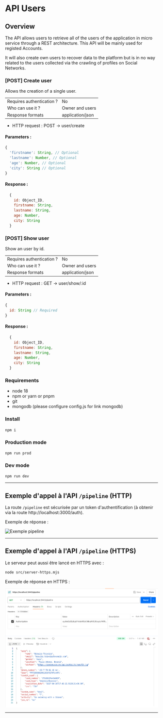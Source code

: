 # API Users

## Overview
The API allows users to retrieve all of the users of the application in micro service through a REST architecture. This API will be mainly used for registed Accounts.

It will also create own users to recover data to the platform but is in no way related to the users collected via the crawling of profiles on Social Networks.

### [POST] Create user
Allows the creation of a single user.

|                            |                  |
|----------------------------|------------------|
| Requires authentication ?  | No               |
| Who can use it ?           | Owner and users  |
| Response formats           | application/json |

* HTTP request : POST → user/create

#### Parameters :
```javascript
{
  'firstname': String, // Optional
  'lastname': Number, // Optional
  'age': Number, // Optional
  'city': String // Optional
}
```

#### Response :
```javascript
  {
    id: Object_ID,
    firstname: String,
    lastname: String,
    age: Number,
    city: String
  }
```

### [POST] Show user
Show an user by id.

|                            |                  |
|----------------------------|------------------|
| Requires authentication ?  | No               |
| Who can use it ?           | Owner and users  |
| Response formats           | application/json |

* HTTP request : GET → user/show/:id

#### Parameters :
```javascript
{
  id: String // Required
}
```

#### Response :
```javascript
  {
    id: Object_ID,
    firstname: String,
    lastname: String,
    age: Number,
    city: String
  }
```

### Requirements
* node 18
* npm or yarn or pnpm
* git
* mongodb (please configure config.js for link mongodb)

### Install
```npm i```

### Production mode
```npm run prod```

### Dev mode
```npm run dev```

---

## Exemple d'appel à l'API `/pipeline` (HTTP)

La route `/pipeline` est sécurisée par un token d'authentification (à obtenir via la route http://localhost:3000/auth).

Exemple de réponse :

![Exemple pipeline](./RENDU/pipeline.png)

---

## Exemple d'appel à l'API `/pipeline` (HTTPS)

Le serveur peut aussi être lancé en HTTPS avec :

```bash
node src/server-https.mjs
```

Exemple de réponse en HTTPS :

![Exemple pipeline HTTPS](./RENDU/PipelineHTTPS.png)

---